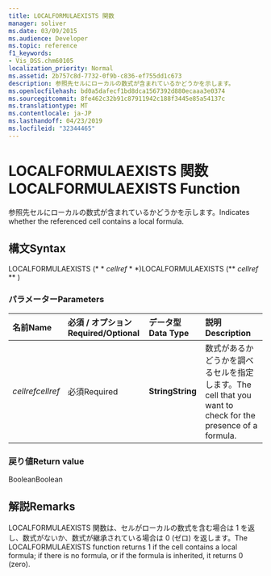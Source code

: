 ```yaml
---
title: LOCALFORMULAEXISTS 関数
manager: soliver
ms.date: 03/09/2015
ms.audience: Developer
ms.topic: reference
f1_keywords:
- Vis_DSS.chm60105
localization_priority: Normal
ms.assetid: 2b757c8d-7732-0f9b-c836-ef755dd1c673
description: 参照先セルにローカルの数式が含まれているかどうかを示します。
ms.openlocfilehash: bd0a5dafecf1bd8dca1567392d880ecaaa3e0374
ms.sourcegitcommit: 8fe462c32b91c87911942c188f3445e85a54137c
ms.translationtype: MT
ms.contentlocale: ja-JP
ms.lasthandoff: 04/23/2019
ms.locfileid: "32344465"
---
```

# <a name="localformulaexists-function"></a><span data-ttu-id="0d944-103">LOCALFORMULAEXISTS 関数</span><span class="sxs-lookup"><span data-stu-id="0d944-103">LOCALFORMULAEXISTS Function</span></span>

<span data-ttu-id="0d944-104">参照先セルにローカルの数式が含まれているかどうかを示します。</span><span class="sxs-lookup"><span data-stu-id="0d944-104">Indicates whether the referenced cell contains a local formula.</span></span> 
  
## <a name="syntax"></a><span data-ttu-id="0d944-105">構文</span><span class="sxs-lookup"><span data-stu-id="0d944-105">Syntax</span></span>

<span data-ttu-id="0d944-106">LOCALFORMULAEXISTS (\* \* *cellref* \* \*)</span><span class="sxs-lookup"><span data-stu-id="0d944-106">LOCALFORMULAEXISTS (\*\* *cellref* \*\* )</span></span> 
  
### <a name="parameters"></a><span data-ttu-id="0d944-107">パラメーター</span><span class="sxs-lookup"><span data-stu-id="0d944-107">Parameters</span></span>

|<span data-ttu-id="0d944-108">**名前**</span><span class="sxs-lookup"><span data-stu-id="0d944-108">**Name**</span></span>|<span data-ttu-id="0d944-109">**必須 / オプション**</span><span class="sxs-lookup"><span data-stu-id="0d944-109">**Required/Optional**</span></span>|<span data-ttu-id="0d944-110">**データ型**</span><span class="sxs-lookup"><span data-stu-id="0d944-110">**Data Type**</span></span>|<span data-ttu-id="0d944-111">**説明**</span><span class="sxs-lookup"><span data-stu-id="0d944-111">**Description**</span></span>|
|:-----|:-----|:-----|:-----|
| <span data-ttu-id="0d944-112">_cellref_</span><span class="sxs-lookup"><span data-stu-id="0d944-112">_cellref_</span></span> <br/> |<span data-ttu-id="0d944-113">必須</span><span class="sxs-lookup"><span data-stu-id="0d944-113">Required</span></span>  <br/> |<span data-ttu-id="0d944-114">**String**</span><span class="sxs-lookup"><span data-stu-id="0d944-114">**String**</span></span> <br/> | <span data-ttu-id="0d944-115">数式があるかどうかを調べるセルを指定します。</span><span class="sxs-lookup"><span data-stu-id="0d944-115">The cell that you want to check for the presence of a formula.</span></span>  <br/> |
   
### <a name="return-value"></a><span data-ttu-id="0d944-116">戻り値</span><span class="sxs-lookup"><span data-stu-id="0d944-116">Return value</span></span>

<span data-ttu-id="0d944-117">Boolean</span><span class="sxs-lookup"><span data-stu-id="0d944-117">Boolean</span></span>
  
## <a name="remarks"></a><span data-ttu-id="0d944-118">解説</span><span class="sxs-lookup"><span data-stu-id="0d944-118">Remarks</span></span>

<span data-ttu-id="0d944-119">LOCALFORMULAEXISTS 関数は、セルがローカルの数式を含む場合は 1 を返し、数式がないか、数式が継承されている場合は 0 (ゼロ) を返します。</span><span class="sxs-lookup"><span data-stu-id="0d944-119">The LOCALFORMULAEXISTS function returns 1 if the cell contains a local formula; if there is no formula, or if the formula is inherited, it returns 0 (zero).</span></span> 
  

